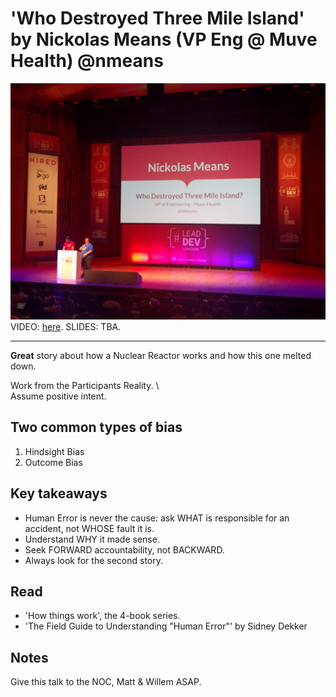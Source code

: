 # 'Who Destroyed Three Mile Island' by Nickolas Means (VP Eng @ Muve Health) @nmeans

![Nickolas Means Introduction](img/12_NickolasMeans.jpg "Nickolas Means introduction")
VIDEO: [here](https://www.youtube.com/watch?v=hMk6rF4Tzsg&list=PLBzScQzZ83I_VX8zgmLqIfma_kJs3RRmu&index=20&t=0s). SLIDES: TBA.

---

**Great** story about how a Nuclear Reactor works and how this one melted down.

Work from the Participants Reality. \  
Assume positive intent.

## Two common types of bias

1. Hindsight Bias
1. Outcome Bias

## Key takeaways

- Human Error is never the cause: ask WHAT is responsible for an accident, not WHOSE fault it is.
- Understand WHY it made sense.
- Seek FORWARD accountability, not BACKWARD.
- Always look for the second story.

## Read

- 'How things work', the 4-book series.
- 'The Field Guide to Understanding "Human Error"' by Sidney Dekker

## Notes

Give this talk to the NOC, Matt & Willem ASAP.